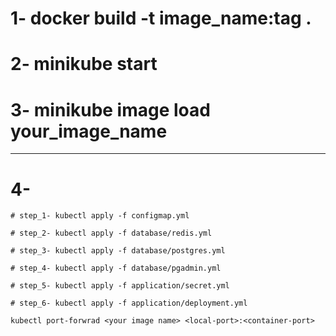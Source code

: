 # 1- docker build -t image_name:tag .

# 2- minikube start 

# 3- minikube image load your_image_name

***

# 4-
```# step_1- kubectl apply -f configmap.yml```

```# step_2- kubectl apply -f database/redis.yml```

```# step_3- kubectl apply -f database/postgres.yml```

```# step_4- kubectl apply -f database/pgadmin.yml```

```# step_5- kubectl apply -f application/secret.yml```

```# step_6- kubectl apply -f application/deployment.yml```

```
kubectl port-forwrad <your image name> <local-port>:<container-port>
```